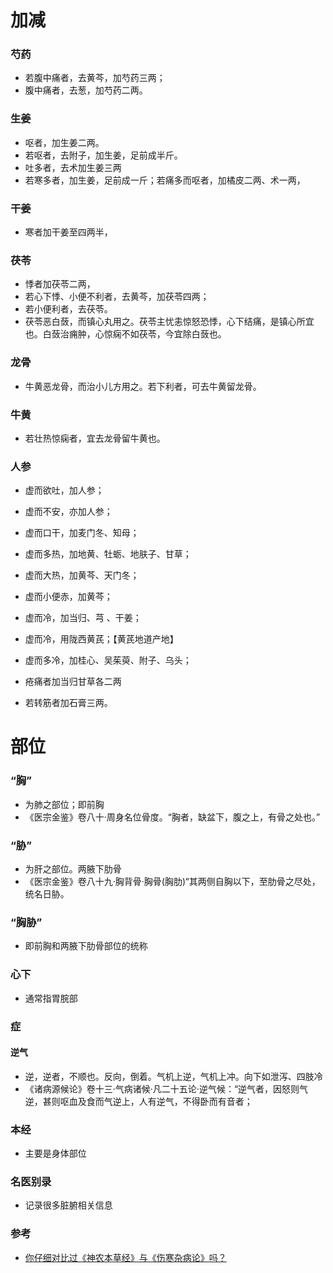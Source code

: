 # 加减
### 芍药
- 若腹中痛者，去黄芩，加芍药三两；
- 腹中痛者，去葱，加芍药二两。

### 生姜
- 呕者，加生姜二两。
- 若呕者，去附子，加生姜，足前成半斤。
- 吐多者，去术加生姜三两
- 若寒多者，加生姜，足前成一斤；若痛多而呕者，加橘皮二两、术一两，

### 干姜
- 寒者加干姜至四两半，

### 茯苓
- 悸者加茯苓二两，
- 若心下悸、小便不利者，去黄芩，加茯苓四两；
- 若小便利者，去茯苓。
- 茯苓恶白蔹，而镇心丸用之。茯苓主忧恚惊怒恐悸，心下结痛，是镇心所宜也。白蔹治痈肿，心惊痫不如茯苓，今宜除白蔹也。
### 龙骨
- 牛黄恶龙骨，而治小儿方用之。若下利者，可去牛黄留龙骨。
### 牛黄
- 若壮热惊痫者，宜去龙骨留牛黄也。

### 人参
- 虚而欲吐，加人参；
- 虚而不安，亦加人参；

- 虚而口干，加麦门冬、知母；
- 虚而多热，加地黄、牡蛎、地肤子、甘草；
- 虚而大热，加黄芩、天门冬；
- 虚而小便赤，加黄芩；
- 虚而冷，加当归、芎 、干姜；
- 虚而冷，用陇西黄芪；【黄芪地道产地】
- 虚而多冷，加桂心、吴茱萸、附子、乌头；
- 疮痛者加当归甘草各二两
- 若转筋者加石膏三两。

# 部位
### “胸”
- 为肺之部位；即前胸
- 《医宗金鉴》卷八十·周身名位骨度。“胸者，缺盆下，腹之上，有骨之处也。”
### “胁”
- 为肝之部位。两腋下肋骨
- 《医宗金鉴》卷八十九·胸背骨·胸骨(胸肋)“其两侧自胸以下，至肋骨之尽处，统名日胁。
### “胸胁”
- 即前胸和两腋下肋骨部位的统称
### 心下
- 通常指胃脘部

### 症
#### 逆气
- 逆，逆者，不顺也。反向，倒着。气机上逆，气机上冲。向下如泄泻、四肢冷
- 《诸病源候论》卷十三·气病诸候·凡二十五论·逆气候：“逆气者，因怒则气逆，甚则呕血及食而气逆上，人有逆气，不得卧而有音者；


### 本经
- 主要是身体部位

### 名医别录
- 记录很多脏腑相关信息

### 参考
- [你仔细对比过《神农本草经》与《伤寒杂病论》吗？](https://www.jingfangpai.cn/p/10044272/)
